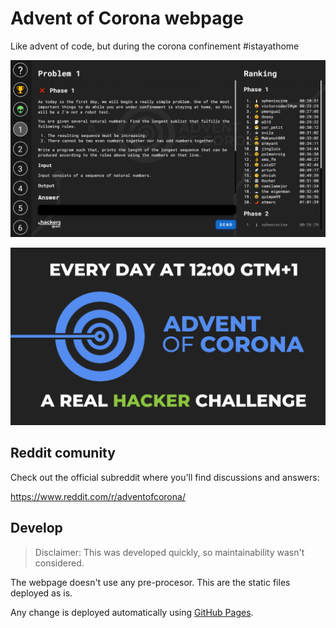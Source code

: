 # Advent of Corona webpage
Like advent of code, but during the corona confinement #istayathome

![](/img/preview.png)

![](/img/ogimage.png)

## Reddit comunity

Check out the official subreddit where you'll find discussions and answers: 

https://www.reddit.com/r/adventofcorona/

## Develop

> Disclaimer: This was developed quickly, so maintainability wasn't considered.

The webpage doesn't use any pre-procesor. This are the static files deployed as is.

Any change is deployed automatically using [GitHub Pages](https://pages.github.com/).
